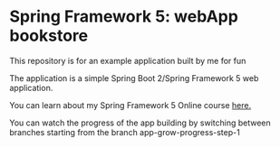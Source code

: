 # Spring Framework 5: webApp bookstore 

This repository is for an example application built by me for fun 

The application is a simple Spring Boot 2/Spring Framework 5 web application.
                                                                                                                                                                                                                                                    
You can learn about my Spring Framework 5 Online course 
[here.](https://docs.spring.io/spring/docs/current/spring-framework-reference/)

You can watch the progress of the app building by switching between branches starting from 
the branch app-grow-progress-step-1